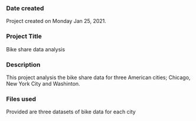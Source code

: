 ### Date created
Project created on Monday Jan 25, 2021.

### Project Title
Bike share data analysis

### Description
This project analysis the bike share data for three American cities; Chicago, New York City and Washinton.

### Files used
Provided are three datasets of bike data for each city

